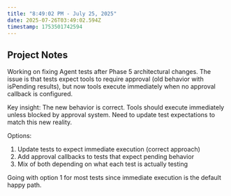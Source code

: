 ```yaml
---
title: "8:49:02 PM - July 25, 2025"
date: 2025-07-26T03:49:02.594Z
timestamp: 1753501742594
---
```


## Project Notes

Working on fixing Agent tests after Phase 5 architectural changes. The issue is that tests expect tools to require approval (old behavior with isPending results), but now tools execute immediately when no approval callback is configured.

Key insight: The new behavior is correct. Tools should execute immediately unless blocked by approval system. Need to update test expectations to match this new reality.

Options:
1. Update tests to expect immediate execution (correct approach)
2. Add approval callbacks to tests that expect pending behavior
3. Mix of both depending on what each test is actually testing

Going with option 1 for most tests since immediate execution is the default happy path.
